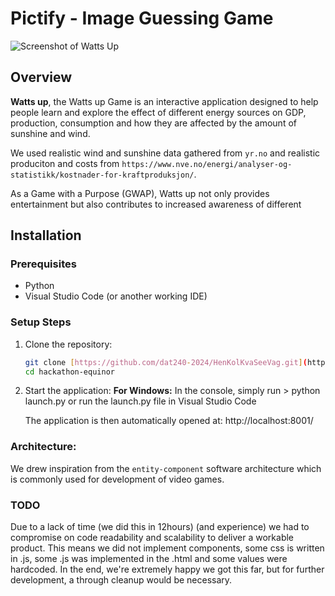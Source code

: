 # Pictify - Image Guessing Game

![Screenshot of Watts Up](https://github.com/CKolle/hackathon-equinor/tree/main/docs/Screenshot1.png)

## Overview
**Watts up**, the Watts up Game is an interactive application designed to help people learn and explore the effect of different energy sources on GDP, production, consumption and how they are affected by the amount of sunshine and wind.

We used realistic wind and sunshine data gathered from `yr.no` and realistic produciton and costs from `https://www.nve.no/energi/analyser-og-statistikk/kostnader-for-kraftproduksjon/`.

As a Game with a Purpose (GWAP), Watts up not only provides entertainment but also contributes to increased awareness of different

## Installation

### Prerequisites
- Python
- Visual Studio Code (or another working IDE)

### Setup Steps

1. Clone the repository:
   ```bash
   git clone [https://github.com/dat240-2024/HenKolKvaSeeVag.git](https://github.com/CKolle/hackathon-equinor/)
   cd hackathon-equinor
   ```

3. Start the application:
   **For Windows:**
      In the console, simply run > python launch.py or run the launch.py file in Visual Studio Code 

   The application is then automatically opened at:
      http://localhost:8001/

### Architecture:
We drew inspiration from the `entity-component` software architecture which is commonly used for development of video games. 

### TODO
Due to a lack of time (we did this in 12hours) (and experience) we had to compromise on code readability and scalability to deliver a workable product.
This means we did not implement components, some css is written in .js, some .js was implemented in the .html and some values were hardcoded. In the end, we're extremely happy we got this far, but for further development, a through cleanup would be necessary. 
